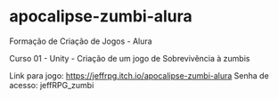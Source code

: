 # apocalipse-zumbi-alura
Formação de Criação de Jogos - Alura

Curso 01 - Unity - Criação de um jogo de Sobrevivência à zumbis

Link para jogo: https://jeffrpg.itch.io/apocalipse-zumbi-alura
Senha de acesso: jeffRPG_zumbi
